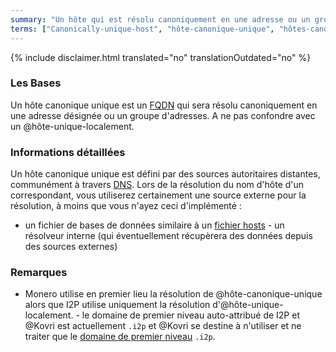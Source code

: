 ```yaml
---
summary: "Un hôte qui est résolu canoniquement en une adresse ou un groupe d'adresses"
terms: ["Canonically-unique-host", "hôte-canonique-unique", "hôtes-canoniques-uniques"]
---
```


{% include disclaimer.html translated="no" translationOutdated="no" %}

### Les Bases

Un hôte canonique unique est un [FQDN](https://en.wikipedia.org/wiki/FQDN)
qui sera résolu canoniquement en une adresse désignée ou un groupe
d'adresses. A ne pas confondre avec un @hôte-unique-localement.

### Informations détaillées

Un hôte canonique unique est défini par des sources autoritaires distantes,
communément à travers
[DNS](https://fr.wikipedia.org/wiki/Domain_Name_System). Lors de la
résolution du nom d'hôte d'un correspondant, vous utiliserez certainement
une source externe pour la résolution, à moins que vous n'ayez ceci
d'implémenté :

- un fichier de bases de données similaire à un [fichier
hosts](https://en.wikipedia.org/wiki/etc/hosts)  - un résolveur interne (qui
éventuellement récupèrera des données depuis des sources externes)

### Remarques

- Monero utilise en premier lieu la résolution de @hôte-canonique-unique
alors que I2P utilise uniquement la résolution d'@hôte-unique-localement.  -
le domaine de premier niveau auto-attribué de I2P et @Kovri est actuellement
`.i2p` et @Kovri se destine à n'utiliser et ne traiter que le [domaine de
premier niveau](https://fr.wikipedia.org/wiki/Top_level_domain) `.i2p`.
